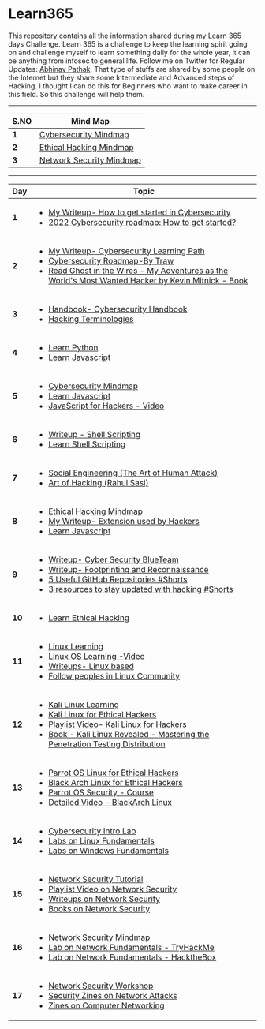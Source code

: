 # Learn365

This repository contains all the information shared during my Learn 365 days Challenge. Learn 365 is a challenge to keep the learning spirit going on and challenge myself to learn something daily for the whole year, it can be anything from infosec to general life. 
Follow me on Twitter for Regular Updates: [Abhinav Pathak](https://twitter.com/i_amsphinx). That type of stuffs are shared by some people on the Internet but they share some Intermediate and Advanced steps of Hacking. I thought I can do this for Beginners who want to make career in this field. So this challenge will help them.

___
S.NO | Mind Map
--- | ---
**1** |  [Cybersecurity Mindmap](https://www.xmind.app/m/NaWE36/#)
**2** |  [Ethical Hacking Mindmap](https://drive.google.com/file/d/1qkakrnCZFR-GBEZldIYk011QWAR6RFNa/view?usp=sharing)
**3** |  [Network Security Mindmap](https://www.xmind.net/m/m78Srf)

-------
Day  | Topic
--- | ---
**1** | [<ul><li> My Writeup- How to get started in Cybersecurity </li><li> 2022 Cybersecurity roadmap: How to get started? </li></ul>](/days/day1.md)
**2** | [<ul><li>My Writeup- Cybersecurity Learning Path </li><li> Cybersecurity Roadmap-By Traw </li><li> Read Ghost in the Wires - My Adventures as the World's Most Wanted Hacker by Kevin Mitnick - Book</li></ul>](/days/day2.md)
**3** | [<ul><li>Handbook- Cybersecurity Handbook </li><li> Hacking Terminologies </li></ul>](/days/day3.md)
**4** | [<ul><li>Learn Python </li><li> Learn Javascript</li></ul>](/days/day4.md)
**5** | [<ul><li>Cybersecurity Mindmap </li><li> Learn Javascript </li><li>  JavaScript for Hackers - Video </li></ul>](/days/day5.md)
**6** | [<ul><li>Writeup - Shell Scripting </li><li> Learn Shell Scripting </li></ul>](/days/day6.md)
**7** | [<ul><li>Social Engineering (The Art of Human Attack) </li><li> Art of Hacking (Rahul Sasi)</li></ul>](/days/day7.md)
**8** | [<ul><li>Ethical Hacking Mindmap </li><li> My Writeup- Extension used by Hackers </li><li>  Learn Javascript </li></ul>](/days/day8.md)
**9** | [<ul><li>Writeup- Cyber Security BlueTeam </li><li> Writeup- Footprinting and Reconnaissance </li><li>  5 Useful GitHub Repositories #Shorts </li><li>  3 resources to stay updated with hacking #Shorts </li></ul>](/days/day9.md)
**10** | [<ul><li>Learn Ethical Hacking </li></ul>](/days/day10.md)
**11** | [<ul><li>Linux Learning </li><li>  Linux OS Learning -Video  </li><li> Writeups- Linux based </li><li> Follow peoples in Linux Community </li></ul>](/days/day11.md)
**12** | [<ul><li>Kali Linux Learning </li><li> Kali Linux for Ethical Hackers  </li><li> Playlist Video- Kali Linux for Hackers </li><li> Book - Kali Linux Revealed - Mastering the Penetration Testing Distribution </li></ul>](/days/day12.md)
**13** | [<ul><li>Parrot OS Linux for Ethical Hackers </li><li> Black Arch Linux for Ethical Hackers  </li><li> Parrot OS Security - Course </li><li> Detailed Video - BlackArch Linux </li></ul>](/days/day13.md)
**14** | [<ul><li>Cybersecurity Intro Lab </li><li> Labs on Linux Fundamentals  </li><li> Labs on Windows Fundamentals </li></ul>](/days/day14.md)
**15** | [<ul><li>Network Security Tutorial </li><li> Playlist Video on Network Security  </li><li> Writeups on Network Security </li><li> Books on Network Security </li></ul>](/days/day15.md)
**16** | [<ul><li>Network Security Mindmap </li><li> Lab on Network Fundamentals - TryHackMe </li><li>  Lab on Network Fundamentals - HacktheBox </li></ul>](/days/day16.md)
**17** | [<ul><li>Network Security Workshop </li><li> Security Zines on Network Attacks </li><li>  Zines on Computer Networking </li></ul>](/days/day17.md)
